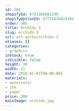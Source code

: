 ```yaml
---
id: 282
shopifyId: 8723266601290
shopifyOptionId: 47772436824394
order: 305
title: Orchids 3
slug: orchids-3
url: art-works/orchids-3
aliases: []
categories:
- graphics
inStock: true
isVisible: false
height: 30
width: 21
date: 2018-01-01T00:00:00Z
materials:
- watercolor
- ink
- paper
price: 200
mainImage: orchids.jpg
---
```


